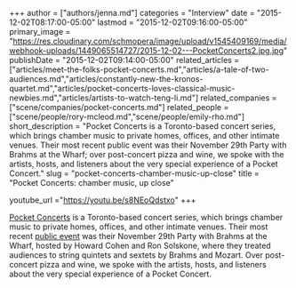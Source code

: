 +++
author = ["authors/jenna.md"]
categories = "Interview"
date = "2015-12-02T08:17:00-05:00"
lastmod = "2015-12-02T09:16:00-05:00"
primary_image = "https://res.cloudinary.com/schmopera/image/upload/v1545409169/media/webhook-uploads/1449065514727/2015-12-02---PocketConcerts2.jpg.jpg"
publishDate = "2015-12-02T09:14:00-05:00"
related_articles = ["articles/meet-the-folks-pocket-concerts.md","articles/a-tale-of-two-audiences.md","articles/constantly-new-the-kronos-quartet.md","articles/pocket-concerts-loves-classical-music-newbies.md","articles/artists-to-watch-teng-li.md"]
related_companies = ["scene/companies/pocket-concerts.md"]
related_people = ["scene/people/rory-mcleod.md","scene/people/emily-rho.md"]
short_description = "Pocket Concerts is a Toronto-based concert series, which brings chamber music to private homes, offices, and other intimate venues. Their most recent public event was their November 29th Party with Brahms at the Wharf; over post-concert pizza and wine, we spoke with the artists, hosts, and listeners about the very special experience of a Pocket Concert."
slug = "pocket-concerts-chamber-music-up-close"
title = "Pocket Concerts: chamber music, up close"

youtube_url ="https://youtu.be/s8NEoQdstxo"
+++

[Pocket Concerts](/scene/companies/pocket-concerts/) is a Toronto-based concert series, which brings chamber music to private homes, offices, and other intimate venues. Their most recent [public event](http://www.pocketconcerts.ca/#!public-pocket-concerts/c192n) was their November 29th Party with Brahms at the Wharf, hosted by Howard Cohen and Ron Solskone, where they treated audiences to string quintets and sextets by Brahms and Mozart. Over post-concert pizza and wine, we spoke with the artists, hosts, and listeners about the very special experience of a Pocket Concert.
